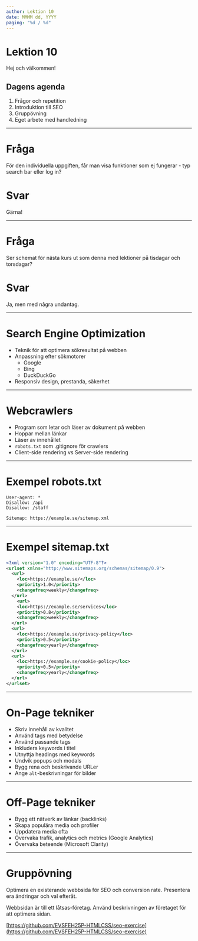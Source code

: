 ```yaml
---
author: Lektion 10
date: MMMM dd, YYYY
paging: "%d / %d"
---
```


# Lektion 10

Hej och välkommen!

## Dagens agenda

1. Frågor och repetition
2. Introduktion till SEO
3. Gruppövning
4. Eget arbete med handledning

---

# Fråga

För den individuella uppgiften, får man visa funktioner som ej fungerar - typ search bar eller log in?

# Svar

Gärna!

---

# Fråga

Ser schemat för nästa kurs ut som denna med lektioner på tisdagar och torsdagar?

# Svar

Ja, men med några undantag.

---

# Search Engine Optimization

- Teknik för att optimera sökresultat på webben
- Anpassning efter sökmotorer
  - Google
  - Bing
  - DuckDuckGo
- Responsiv design, prestanda, säkerhet

---

# Webcrawlers

- Program som letar och läser av dokument på webben
- Hoppar mellan länkar
- Läser av innehållet
- `robots.txt` som .gitignore för crawlers
- Client-side rendering vs Server-side rendering

---

# Exempel robots.txt

```
User-agent: *
Disallow: /api
Disallow: /staff

Sitemap: https://example.se/sitemap.xml
```

---

# Exempel sitemap.txt

```xml
<?xml version="1.0" encoding="UTF-8"?>
<urlset xmlns="http://www.sitemaps.org/schemas/sitemap/0.9">
  <url>
    <loc>https://example.se/</loc>
    <priority>1.0</priority>
    <changefreq>weekly</changefreq>
  </url>
    <url>
    <loc>https://example.se/services</loc>
    <priority>0.8</priority>
    <changefreq>weekly</changefreq>
  </url>
  <url>
    <loc>https://example.se/privacy-policy</loc>
    <priority>0.5</priority>
    <changefreq>yearly</changefreq>
  </url>
  <url>
    <loc>https://example.se/cookie-policy</loc>
    <priority>0.5</priority>
    <changefreq>yearly</changefreq>
  </url>
</urlset>
```

---

# On-Page tekniker

- Skriv innehåll av kvalitet
- Använd tags med betydelse
- Använd passande tags
- Inkludera keywords i titel
- Utnyttja headings med keywords
- Undvik popups och modals
- Bygg rena och beskrivande URLer
- Ange `alt`-beskrivningar för bilder

---

# Off-Page tekniker

- Bygg ett nätverk av länkar (backlinks)
- Skapa populära media och profiler
- Uppdatera media ofta
- Övervaka trafik, analytics och metrics (Google Analytics)
- Övervaka beteende (Microsoft Clarity)

---

# Gruppövning

Optimera en existerande webbsida för SEO och conversion rate. Presentera era ändringar och val efteråt.

Webbsidan är till ett låtsas-företag. Använd beskrivningen av företaget för att optimera sidan.

[https://github.com/EVSFEH25P-HTMLCSS/seo-exercise](https://github.com/EVSFEH25P-HTMLCSS/seo-exercise)
